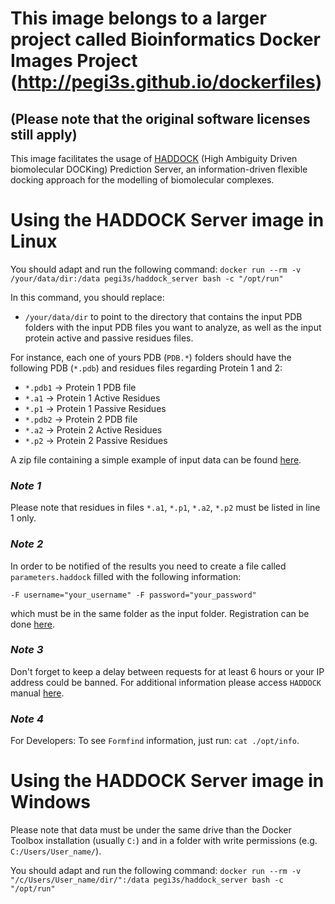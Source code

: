 # This image belongs to a larger project called Bioinformatics Docker Images Project (http://pegi3s.github.io/dockerfiles)
## (Please note that the original software licenses still apply)

This image facilitates the usage of [HADDOCK](http://milou.science.uu.nl/services/HADDOCK2.2/) (High Ambiguity Driven biomolecular DOCKing) Prediction Server, an information-driven flexible docking approach for the modelling of biomolecular complexes.

# Using the HADDOCK Server image in Linux

You should adapt and run the following command: `docker run --rm -v /your/data/dir:/data pegi3s/haddock_server bash -c "/opt/run"`

In this command, you should replace:
- `/your/data/dir` to point to the directory that contains the input PDB folders with the input PDB files you want to analyze, as well as the input protein active and passive residues files.

For instance, each one of yours PDB (`PDB.*`) folders should have the following PDB (`*.pdb`) and residues files regarding Protein 1 and 2:

- `*.pdb1` -> Protein 1 PDB file
- `*.a1` -> Protein 1 Active Residues
- `*.p1` -> Protein 1 Passive Residues
- `*.pdb2` -> Protein 2 PDB file
- `*.a2` -> Protein 2 Active Residues
- `*.p2` -> Protein 2 Passive Residues

A zip file containing a simple example of input data can be found [here](https://drive.google.com/open?id=1ugJl07ZUriu_poy4AdZzpvjCtTrLS8CZ).

### *Note 1*
Please note that residues in files `*.a1`, `*.p1`, `*.a2`, `*.p2` must be listed in line 1 only. 

### *Note 2*

In order to be notified of the results you need to create a file called `parameters.haddock` filled with the following information:

`-F username="your_username" -F password="your_password"`

which must be in the same folder as the input folder. Registration can be done [here](https://nestor.science.uu.nl/auth/register/).

### *Note 3*

Don't forget to keep a delay between requests for at least 6 hours or your IP address could be banned.
For additional information please access `HADDOCK` manual [here](http://www.bonvinlab.org/software/haddock2.2/manual/).

### *Note 4*

For Developers: To see `Formfind` information, just run: `cat ./opt/info`.

# Using the HADDOCK Server image in Windows

Please note that data must be under the same drive than the Docker Toolbox installation (usually `C:`) and in a folder with write permissions (e.g. `C:/Users/User_name/`).

You should adapt and run the following command: `docker run --rm -v "/c/Users/User_name/dir/":/data pegi3s/haddock_server bash -c "/opt/run"`
